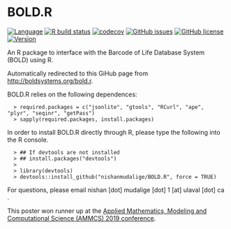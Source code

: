# BOLD.R
[![Language](https://img.shields.io/badge/Language-R-9cf)](https://img.shields.io/badge/Language-R-9cf) [![R build status](https://github.com/nishanmudalige/BOLD.R/workflows/R-CMD-check/badge.svg)](https://github.com/nishanmudalige/BOLD.R/actions) [![codecov](https://codecov.io/gh/nishanmudalige/BOLD.R/branch/master/graph/badge.svg?token=U5SKN4LP53)](https://codecov.io/gh/nishanmudalige/BOLD.R) [![GitHub issues](https://img.shields.io/github/issues/nishanmudalige/BOLD.R)](https://github.com/nishanmudalige/BOLD.R/issues) [![GitHub license](https://img.shields.io/github/license/nishanmudalige/BOLD.R)](https://github.com/nishanmudalige/BOLD.R/blob/master/LICENSE) [![Version](https://img.shields.io/badge/version-0.4.0-blue)](https://img.shields.io/badge/version-0.4.0-blue)

An R package to interface with the Barcode of Life Database System (BOLD) using R.

Automatically redirected to this GiHub page from http://boldsystems.org/bold.r.

BOLD.R relies on the following dependences:

```
  > required.packages = c("jsonlite", "gtools", "RCurl", "ape", "plyr", "seqinr", "getPass")
  > sapply(required.packages, install.packages)
```

In order to install BOLD.R directly through R, please type the following into the R console.

```
  > ## If devtools are not installed
  > ## install.packages("devtools")
  > 
  > library(devtools)
  > devtools::install_github("nishanmudalige/BOLD.R", force = TRUE)
```


For questions, please email nishan [dot] mudalige [dot] 1 [at] ulaval [dot] ca .

This poster won runner up at the <u><a href="http://ammcs.wlu.ca/awards/" target="_blank">Applied Mathematics, Modeling and Computational Science (AMMCS) 2019 conference</a></u>.
